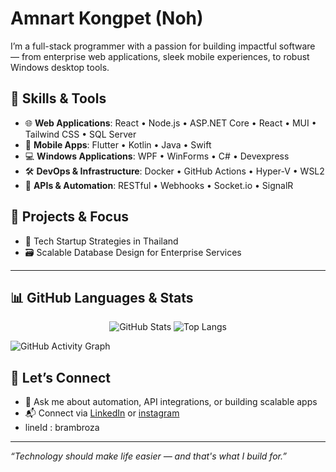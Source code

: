 # Amnart Kongpet (Noh)

I’m a full-stack programmer with a passion for building impactful software — from enterprise web applications, sleek mobile experiences, to robust Windows desktop tools.

## 🔧 Skills & Tools

- 🌐 **Web Applications**: React • Node.js • ASP.NET Core • React • MUI • Tailwind CSS • SQL Server
- 📱 **Mobile Apps**:  Flutter • Kotlin • Java • Swift
- 💻 **Windows Applications**: WPF • WinForms • C# • Devexpress
- 🛠️ **DevOps & Infrastructure**: Docker • GitHub Actions • Hyper-V • WSL2
- 📡 **APIs & Automation**: RESTful • Webhooks • Socket.io • SignalR

## 🚀 Projects & Focus

- 🏢 Tech Startup Strategies in Thailand  
- 🗃️ Scalable Database Design for Enterprise Services  

---
## 📊 GitHub Languages & Stats 

<p align="center">
  <img src="https://github-readme-stats.vercel.app/api/top-langs/?username=brambroza&layout=compact&theme=radical" alt="GitHub Stats" style="display: inline-block;" />
  <img src="[https://github-readme-stats.vercel.app/api/top-langs/?username=your-username&layout=compact&theme=radical](https://github-readme-stats.vercel.app/api?username=brambroza&show_icons=true&hide_title=true&hide_rank=false&count_private=true&hide=issues&theme=radical)" alt="Top Langs" style="display: inline-block;" />
</p>
 

![GitHub Activity Graph](https://github-readme-activity-graph.vercel.app/graph?username=brambroza&theme=radical)


## 🤝 Let’s Connect

- 💬 Ask me about automation, API integrations, or building scalable apps
- 📬 Connect via [LinkedIn](https://www.linkedin.com/in/amnart-kongpet-650317192/) or [instagram](https://www.instagram.com/seranoh2303/) 
- lineId : brambroza
---

_“Technology should make life easier — and that's what I build for.”_
